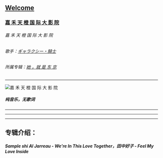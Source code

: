 ## [Welcome  ](https://zkeq.github.io/zkeq/%C2%B7index.htm)

### [嘉 禾 天 橙 国 际 大 影 院](https://music.163.com/#/song?id=441437222)
###### 嘉 禾 天 橙 国 际 大 影 院
###### 歌手：[ギャラクシー・騎士](https://music.163.com/artist?id=768266)

###### 所属专辑：[她 ，就 是 东 京](https://music.163.com/album?id=34993762)

------------
![嘉 禾 天 橙 国 际 大 影 院](http://p2.music.126.net/M3ieCBkTn-bYYXvZLzcj-Q==/109951162809695511.jpg "嘉 禾 天 橙 国 际 大 影 院")



##### 纯音乐，无歌词
-----------------
-----------------
-----------------

## 专辑介绍：
##### Sample shi Al Jarreau - We're In This Love Together，田中好子 - Feel My Love Inside



<audio id="bgmMusic" src="http://music.163.com/song/media/outer/url?id=441437222.mp3" preload="auto" type="audio/mp3" autoplay loop></audio>
